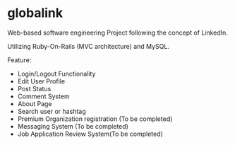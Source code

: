 # globalink

Web-based software engineering Project following the concept of LinkedIn.

Utilizing Ruby-On-Rails (MVC architecture) and MySQL. 

Feature:
  - Login/Logout Functionality
  - Edit User Profile
  - Post Status
  - Comment System
  - About Page
  - Search user or hashtag
  - Premium Organization registration (To be completed)
  - Messaging System (To be completed)
  - Job Application Review System(To be completed)
  



